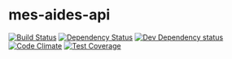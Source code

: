 mes-aides-api
=============

[![Build Status](https://secure.travis-ci.org/sgmap/mes-aides-api.svg)](http://travis-ci.org/sgmap/mes-aides-api)
[![Dependency Status](https://david-dm.org/sgmap/mes-aides-api.svg)](https://david-dm.org/sgmap/mes-aides-api)
[![Dev Dependency status](https://david-dm.org/sgmap/mes-aides-api/dev-status.svg)](https://david-dm.org/sgmap/mes-aides-api#info=devDependencies&view=table)
[![Code Climate](https://codeclimate.com/github/sgmap/mes-aides-api/badges/gpa.svg)](https://codeclimate.com/github/sgmap/mes-aides-api)
[![Test Coverage](https://codeclimate.com/github/sgmap/mes-aides-api/badges/coverage.svg)](https://codeclimate.com/github/sgmap/mes-aides-api)
